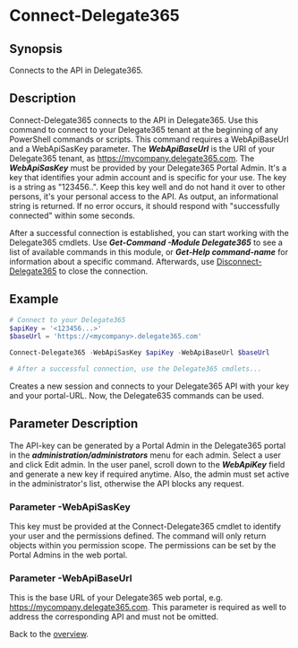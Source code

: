 # Connect-Delegate365

## Synopsis
Connects to the API in Delegate365.

## Description
Connect-Delegate365 connects to the API in Delegate365.
Use this command to connect to your Delegate365 tenant at the beginning of any PowerShell commands or scripts.
This command requires a WebApiBaseUrl and a WebApiSasKey parameter.
The ***WebApiBaseUrl*** is the URI of your Delegate365 tenant, as https://mycompany.delegate365.com.
The ***WebApiSasKey*** must be provided by your Delegate365 Portal Admin. It's a key that identifies your admin account and is specific for your use.
The key is a string as "123456..". Keep this key well and do not hand it over to other persons, it's your personal access to the API.
As output, an informational string is returned. If no error occurs, it should respond with "successfully connected" within some seconds.

After a successful connection is established, you can start working with the Delegate365 cmdlets. 
Use ***Get-Command -Module Delegate365*** to see a list of available commands in this module, or ***Get-Help command-name*** for information about a specific command.
Afterwards, use [Disconnect-Delegate365](Disconnect-Delegate365.md) to close the connection.

## Example
```powershell
# Connect to your Delegate365
$apiKey = '<123456...>'
$baseUrl = 'https://<mycompany>.delegate365.com'

Connect-Delegate365 -WebApiSasKey $apiKey -WebApiBaseUrl $baseUrl

# After a successful connection, use the Delegate365 cmdlets...
```
Creates a new session and connects to your Delegate365 API with your key and your portal-URL. Now, the Delegate635 commands can be used.

## Parameter Description
The API-key can be generated by a Portal Admin in the Delegate365 portal in the ***administration/administrators*** menu for each admin.
Select a user and click Edit admin. In the user panel, scroll down to the ***WebApiKey*** field and generate a new key if required anytime.
Also, the admin must set active in the administrator's list, otherwise the API blocks any request.

### Parameter -WebApiSasKey
This key must be provided at the Connect-Delegate365 cmdlet to identify your user and the permissions defined. The command will only return objects within you permission scope. The permissions can be set by the Portal Admins in the web portal.
### Parameter -WebApiBaseUrl
This is the base URL of your Delegate365 web portal, e.g. https://mycompany.delegate365.com. This parameter is required as well to address the corresponding API and must not be omitted.

Back to the [overview](https://github.com/delegate365/PowerShell).
